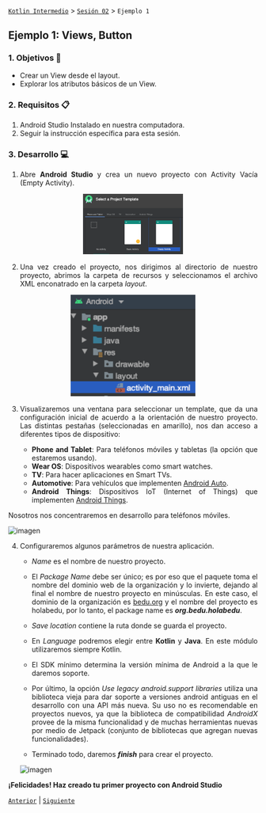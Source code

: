 [`Kotlin Intermedio`](../../Readme.md) > [`Sesión 02`](../Readme.md) > `Ejemplo 1`

## Ejemplo 1: Views, Button

<div style="text-align: justify;">

### 1. Objetivos :dart:

- Crear un View desde el layout.
- Explorar los atributos básicos de un View.

### 2. Requisitos :clipboard:

1. Android Studio Instalado en nuestra computadora.
2. Seguir la instrucción específica para esta sesión.

### 3. Desarrollo :computer:

1. Abre __Android Studio__ y crea un nuevo proyecto con Activity Vacía (Empty Activity).

<div style="text-align:center">
	<img src="images/0.png" width="40%">
</div>

2. Una vez creado el proyecto, nos dirigimos al directorio de nuestro proyecto, abrimos la carpeta de recursos y seleccionamos el archivo XML enconatrado en la carpeta _layout_.

<div style="text-align:center">
	<img src="images/1.png" width="50%">
</div>
   
3. Visualizaremos una ventana para seleccionar un template, que da una configuración inicial de acuerdo a la orientación de nuestro proyecto. Las distintas pestañas (seleccionadas en amarillo), nos dan acceso a diferentes tipos de dispositivo:

   - **Phone and Tablet**: Para teléfonos móviles y tabletas (la opción que estaremos usando).
   - **Wear OS**: Dispositivos wearables como smart watches.
   - **TV**: Para hacer aplicaciones en Smart TVs.
   - **Automotive**: Para vehículos que implementen [Android Auto](https://www.android.com/auto/).
   - **Android Things**: Dispositivos IoT (Internet of Things) que implementen [Android Things](https://developer.android.com/things/).
   
Nosotros nos concentraremos en desarrollo para teléfonos móviles.

   ![imagen](images/02.png)

4. Configuraremos algunos parámetros de nuestra aplicación. 

    - _Name_ es el nombre de nuestro proyecto.

    - El _Package Name_ debe ser único; es por eso que el paquete toma el nombre del dominio web de la organización y lo invierte, dejando al final el nombre de nuestro proyecto en minúsculas. En este caso, el dominio de la organización es [bedu.org](bedu.org) y el nombre del proyecto es holabedu, por lo tanto, el package name es ___org.bedu.holabedu___.

    - _Save location_ contiene la ruta donde se guarda el proyecto.

    - En _Language_ podremos elegir entre __Kotlin__ y __Java__. En este módulo utilizaremos siempre Kotlin.

    - El SDK mínimo determina la versión mínima de Android a la que le daremos soporte.

    - Por último, la opción _Use legacy android.support libraries_ utiliza una biblioteca vieja para dar soporte a versiones android antiguas en el desarrollo con una API más nueva. Su uso no es recomendable en proyectos nuevos, ya que la biblioteca de compatibilidad _AndroidX_ provee de la misma funcionalidad y de muchas herramientas nuevas por medio de Jetpack (conjunto de bibliotecas que agregan nuevas funcionalidades).

    - Terminado todo, daremos ___finish___ para crear el proyecto.

   ![imagen](images/03.png)
   
  
**¡Felicidades! Haz creado tu primer proyecto con Android Studio**

[`Anterior`](../Readme.md#setup-inicial) | [`Siguiente`](../Readme.md#estructura-del-proyecto)

</div>
